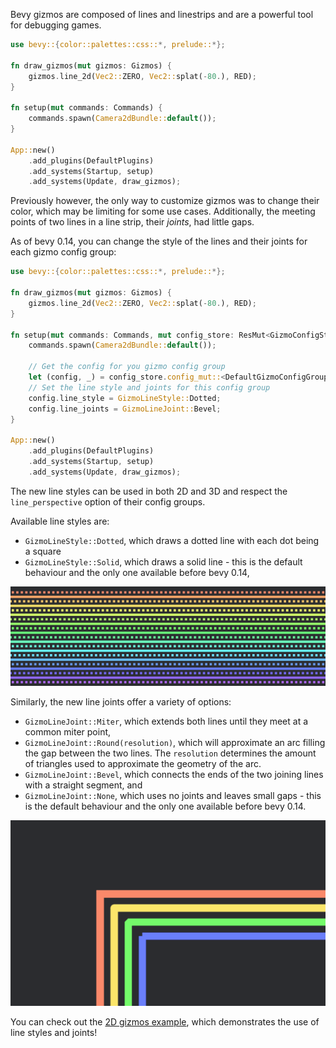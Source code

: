 Bevy gizmos are composed of lines and linestrips and are a powerful tool for debugging games.

```rust
use bevy::{color::palettes::css::*, prelude::*};

fn draw_gizmos(mut gizmos: Gizmos) {
    gizmos.line_2d(Vec2::ZERO, Vec2::splat(-80.), RED);
}

fn setup(mut commands: Commands) {
    commands.spawn(Camera2dBundle::default());
}

App::new()
    .add_plugins(DefaultPlugins)
    .add_systems(Startup, setup)
    .add_systems(Update, draw_gizmos);
```

Previously however, the only way to customize gizmos was to change their color, which may be limiting for some use cases. Additionally, the meeting points of two lines in a line strip, their *joints*, had little gaps.

As of bevy 0.14, you can change the style of the lines and their joints for each gizmo config group:

```rust
use bevy::{color::palettes::css::*, prelude::*};

fn draw_gizmos(mut gizmos: Gizmos) {
    gizmos.line_2d(Vec2::ZERO, Vec2::splat(-80.), RED);
}

fn setup(mut commands: Commands, mut config_store: ResMut<GizmoConfigStore>) {
    commands.spawn(Camera2dBundle::default());

    // Get the config for you gizmo config group
    let (config, _) = config_store.config_mut::<DefaultGizmoConfigGroup>();
    // Set the line style and joints for this config group
    config.line_style = GizmoLineStyle::Dotted;
    config.line_joints = GizmoLineJoint::Bevel;
}

App::new()
    .add_plugins(DefaultPlugins)
    .add_systems(Startup, setup)
    .add_systems(Update, draw_gizmos);
```

The new line styles can be used in both 2D and 3D and respect the `line_perspective` option of their config groups.

Available line styles are:

- `GizmoLineStyle::Dotted`, which draws a dotted line with each dot being a square
- `GizmoLineStyle::Solid`, which draws a solid line - this is the default behaviour and the only one available before bevy 0.14,

![new gizmos line styles](gizmos_line_styles.png)

Similarly, the new line joints offer a variety of options:

- `GizmoLineJoint::Miter`, which extends both lines until they meet at a common miter point,
- `GizmoLineJoint::Round(resolution)`, which will approximate an arc filling the gap between the two lines. The `resolution` determines the amount of triangles used to approximate the geometry of the arc.
- `GizmoLineJoint::Bevel`, which connects the ends of the two joining lines with a straight segment, and
- `GizmoLineJoint::None`, which uses no joints and leaves small gaps - this is the default behaviour and the only one available before bevy 0.14.

![new gizmos line joints](gizmos_line_joints.png)

You can check out the [2D gizmos example](https://github.com/bevyengine/bevy/tree/v0.14.0/examples/gizmos/2d_gizmos.rs), which demonstrates the use of line styles and joints!
